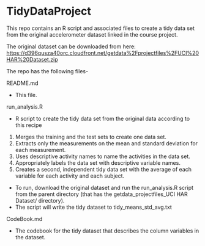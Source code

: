 TidyDataProject
===============

This repo contains an R script and associated files to create a tidy data set from the original accelerometer dataset linked in the course project.

The original dataset can be downloaded from here:
https://d396qusza40orc.cloudfront.net/getdata%2Fprojectfiles%2FUCI%20HAR%20Dataset.zip 

The repo has the following files-

README.md
- This file.

run_analysis.R
- R script to create the tidy data set from the original data according to this recipe

1. Merges the training and the test sets to create one data set.
2. Extracts only the measurements on the mean and standard deviation for each measurement. 
3. Uses descriptive activity names to name the activities in the data set.
4. Appropriately labels the data set with descriptive variable names.
5. Creates a second, independent tidy data set with the average of each variable for each activity and each subject.
  
- To run, download the original dataset and run the run_analysis.R script from the parent directory (that has the getdata_projectfiles_UCI HAR Dataset/ directory).
- The script will write the tidy dataset to tidy_means_std_avg.txt

CodeBook.md
- The codebook for the tidy dataset that describes the column variables in the dataset.

